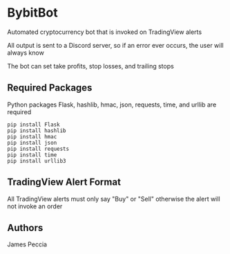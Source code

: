 # BybitBot
Automated cryptocurrency bot that is invoked on TradingView alerts

All output is sent to a Discord server, so if an error ever occurs, the user will always know

The bot can set take profits, stop losses, and trailing stops

## Required Packages
Python packages Flask, hashlib, hmac, json, requests, time, and urllib are required

```text
pip install Flask
pip install hashlib
pip install hmac
pip install json
pip install requests
pip install time
pip install urllib3
```

## TradingView Alert Format
All TradingView alerts must only say "Buy" or "Sell" otherwise the alert will not invoke an order

## Authors
James Peccia
